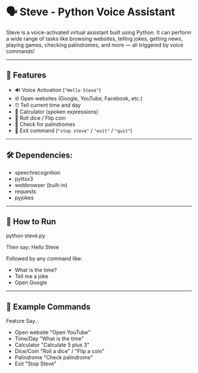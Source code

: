 # 🗣️ Steve - Python Voice Assistant

Steve is a voice-activated virtual assistant built using Python. It can perform a wide range of tasks like browsing websites, telling jokes, getting news, playing games, checking palindromes, and more — all triggered by voice commands!

---

## 🎯 Features

- 🔊 Voice Activation (`"Hello Steve"`)
- 🌐 Open websites (Google, YouTube, Facebook, etc.)
- ⏰ Tell current time and day
- 🧮 Calculator (spoken expressions)
- 🎲 Roll dice / Flip coin
- 🔄 Check for palindromes
- 🛑 Exit command (`"stop steve"` / `"exit"` / `"quit"`)

---

## 🛠 Dependencies:
- speechrecognition
- pyttsx3
- webbrowser (built-in)
- requests
- pyjokes

---

## 🚀 How to Run

python steve.py

Then say:
Hello Steve

Followed by any command like:
- What is the time?
- Tell me a joke
- Open Google


---

## 🧠 Example Commands
Feature	Say...
- Open website	"Open YouTube"
- Time/Day	"What is the time"
- Calculator	"Calculate 5 plus 3"
- Dice/Coin	"Roll a dice" / "Flip a coin"
- Palindrome	"Check palindrome"
- Exit	"Stop Steve"

